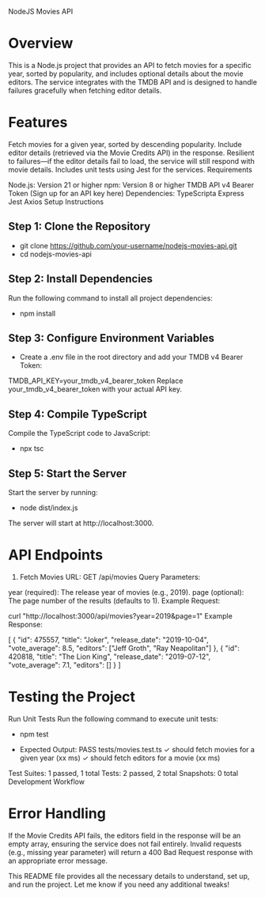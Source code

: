NodeJS Movies API

# Overview

This is a Node.js project that provides an API to fetch movies for a specific year, sorted by popularity, and includes optional details about the movie editors. The service integrates with the TMDB API and is designed to handle failures gracefully when fetching editor details.

# Features

Fetch movies for a given year, sorted by descending popularity.
Include editor details (retrieved via the Movie Credits API) in the response.
Resilient to failures—if the editor details fail to load, the service will still respond with movie details.
Includes unit tests using Jest for the services.
Requirements

Node.js: Version 21 or higher
npm: Version 8 or higher
TMDB API v4 Bearer Token (Sign up for an API key here)
Dependencies:
TypeScripta
Express
Jest
Axios
Setup Instructions

## Step 1: Clone the Repository
- git clone https://github.com/your-username/nodejs-movies-api.git
- cd nodejs-movies-api

## Step 2: Install Dependencies
Run the following command to install all project dependencies:

- npm install


## Step 3: Configure Environment Variables
- Create a .env file in the root directory and add your TMDB v4 Bearer Token:

TMDB_API_KEY=your_tmdb_v4_bearer_token
Replace your_tmdb_v4_bearer_token with your actual API key.

## Step 4: Compile TypeScript
Compile the TypeScript code to JavaScript:

- npx tsc


## Step 5: Start the Server
Start the server by running:

- node dist/index.js

The server will start at http://localhost:3000.

# API Endpoints

1. Fetch Movies
URL: GET /api/movies
Query Parameters:

year (required): The release year of movies (e.g., 2019).
page (optional): The page number of the results (defaults to 1).
Example Request:

curl "http://localhost:3000/api/movies?year=2019&page=1"
Example Response:

[
  {
    "id": 475557,
    "title": "Joker",
    "release_date": "2019-10-04",
    "vote_average": 8.5,
    "editors": ["Jeff Groth", "Ray Neapolitan"]
  },
  {
    "id": 420818,
    "title": "The Lion King",
    "release_date": "2019-07-12",
    "vote_average": 7.1,
    "editors": []
  }
]

# Testing the Project

Run Unit Tests
Run the following command to execute unit tests:

- npm test

- Expected Output:
PASS  tests/movies.test.ts
  ✓ should fetch movies for a given year (xx ms)
  ✓ should fetch editors for a movie (xx ms)

Test Suites: 1 passed, 1 total
Tests:       2 passed, 2 total
Snapshots:   0 total
Development Workflow


# Error Handling

If the Movie Credits API fails, the editors field in the response will be an empty array, ensuring the service does not fail entirely.
Invalid requests (e.g., missing year parameter) will return a 400 Bad Request response with an appropriate error message.


This README file provides all the necessary details to understand, set up, and run the project. Let me know if you need any additional tweaks!